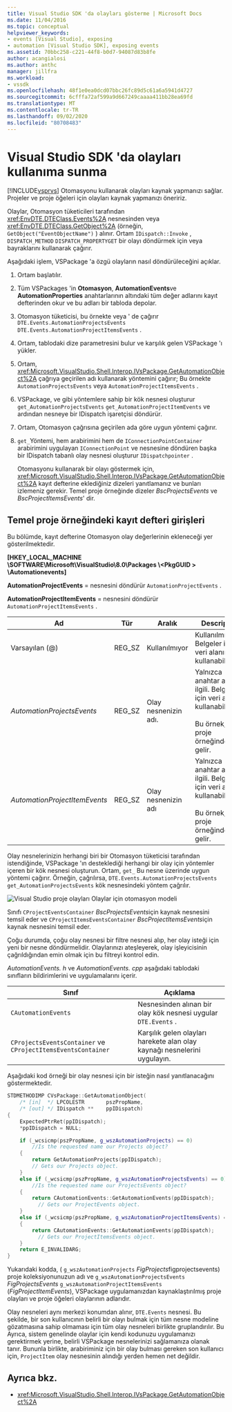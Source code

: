 ```yaml
---
title: Visual Studio SDK 'da olayları gösterme | Microsoft Docs
ms.date: 11/04/2016
ms.topic: conceptual
helpviewer_keywords:
- events [Visual Studio], exposing
- automation [Visual Studio SDK], exposing events
ms.assetid: 70bbc258-c221-44f8-b0d7-94087d83b8fe
author: acangialosi
ms.author: anthc
manager: jillfra
ms.workload:
- vssdk
ms.openlocfilehash: 48f1e0ea0dcd07bbc26fc89d5c61a6a5941d4727
ms.sourcegitcommit: 6cfffa72af599a9d667249caaaa411bb28ea69fd
ms.translationtype: MT
ms.contentlocale: tr-TR
ms.lasthandoff: 09/02/2020
ms.locfileid: "80708483"
---
```

# <a name="expose-events-in-the-visual-studio-sdk"></a>Visual Studio SDK 'da olayları kullanıma sunma
[!INCLUDE[vsprvs](../../code-quality/includes/vsprvs_md.md)] Otomasyonu kullanarak olayları kaynak yapmanızı sağlar. Projeler ve proje öğeleri için olayları kaynak yapmanızı öneririz.

 Olaylar, Otomasyon tüketicileri tarafından <xref:EnvDTE.DTEClass.Events%2A> nesnesinden veya <xref:EnvDTE.DTEClass.GetObject%2A> (örneğin, `GetObject("EventObjectName")` ) alınır. Ortam `IDispatch::Invoke` , `DISPATCH_METHOD` `DISPATCH_PROPERTYGET` bir olayı döndürmek için veya bayraklarını kullanarak çağırır.

 Aşağıdaki işlem, VSPackage 'a özgü olayların nasıl döndürüleceğini açıklar.

1. Ortam başlatılır.

2. Tüm VSPackages 'in **Otomasyon**, **AutomationEvents**ve **AutomationProperties** anahtarlarının altındaki tüm değer adlarını kayıt defterinden okur ve bu adları bir tabloda depolar.

3. Otomasyon tüketicisi, bu örnekte veya ' de çağırır `DTE.Events.AutomationProjectsEvents` `DTE.Events.AutomationProjectItemsEvents` .

4. Ortam, tablodaki dize parametresini bulur ve karşılık gelen VSPackage 'ı yükler.

5. Ortam, <xref:Microsoft.VisualStudio.Shell.Interop.IVsPackage.GetAutomationObject%2A> çağrıya geçirilen adı kullanarak yöntemini çağırır; Bu örnekte `AutomationProjectsEvents` veya `AutomationProjectItemsEvents` .

6. VSPackage, ve gibi yöntemlere sahip bir kök nesnesi oluşturur `get_AutomationProjectsEvents` `get_AutomationProjectItemEvents` ve ardından nesneye bir IDispatch işaretçisi döndürür.

7. Ortam, Otomasyon çağrısına geçirilen ada göre uygun yöntemi çağırır.

8. `get_`Yöntemi, hem arabirimini hem de `IConnectionPointContainer` arabirimini uygulayan `IConnectionPoint` ve nesnesine döndüren başka bir IDispatch tabanlı olay nesnesi oluşturur `IDispatchpointer` .

   Otomasyonu kullanarak bir olayı göstermek için, <xref:Microsoft.VisualStudio.Shell.Interop.IVsPackage.GetAutomationObject%2A> kayıt defterine eklediğiniz dizeleri yanıtlamanız ve bunları izlemeniz gerekir. Temel proje örneğinde dizeler *BscProjectsEvents* ve *BscProjectItemsEvents*' dir.

## <a name="registry-entries-from-the-basic-project-sample"></a>Temel proje örneğindeki kayıt defteri girişleri
 Bu bölümde, kayıt defterine Otomasyon olay değerlerinin ekleneceği yer gösterilmektedir.

 **[HKEY_LOCAL_MACHINE \SOFTWARE\Microsoft\VisualStudio\8.0\Packages \\<PkgGUID \> \Automationevents]**

 **AutomationProjectEvents** = nesnesini döndürür `AutomationProjectEvents` .

 **AutomationProjectItemEvents** = nesnesini döndürür `AutomationProjectItemsEvents` .

|Ad|Tür|Aralık|Description|
|----------|----------|-----------|-----------------|
|Varsayılan (@)|REG_SZ|Kullanılmıyor|Kullanılmıyor. Belgeler için veri alanını kullanabilirsiniz.|
|*AutomationProjectsEvents*|REG_SZ|Olay nesnenizin adı.|Yalnızca anahtar adı ilgili. Belgeler için veri alanını kullanabilirsiniz.<br /><br /> Bu örnek, temel proje örneğinden gelir.|
|*AutomationProjectItemEvents*|REG_SZ|Olay nesnenizin adı|Yalnızca anahtar adı ilgili. Belgeler için veri alanını kullanabilirsiniz.<br /><br /> Bu örnek, temel proje örneğinden gelir.|

 Olay nesnelerinizin herhangi biri bir Otomasyon tüketicisi tarafından istendiğinde, VSPackage 'ın desteklediği herhangi bir olay için yöntemler içeren bir kök nesnesi oluşturun. Ortam, `get_` Bu nesne üzerinde uygun yöntemi çağırır. Örneğin, çağrılırsa, `DTE.Events.AutomationProjectsEvents` `get_AutomationProjectsEvents` kök nesnesindeki yöntem çağrılır.

 ![Visual Studio proje olayları](../../extensibility/internals/media/projectevents.gif "ProjectEvents") Olaylar için otomasyon modeli

 Sınıfı `CProjectEventsContainer` *BscProjectsEvents*için kaynak nesnesini temsil eder ve `CProjectItemsEventsContainer` *BscProjectItemsEvents*için kaynak nesnesini temsil eder.

 Çoğu durumda, çoğu olay nesnesi bir filtre nesnesi alıp, her olay isteği için yeni bir nesne döndürmelidir. Olaylarınızı ateşleyerek, olay işleyicisinin çağrıldığından emin olmak için bu filtreyi kontrol edin.

 *AutomationEvents. h* ve *AutomationEvents. cpp* aşağıdaki tablodaki sınıfların bildirimlerini ve uygulamalarını içerir.

|Sınıf|Açıklama|
|-----------|-----------------|
|`CAutomationEvents`|Nesnesinden alınan bir olay kök nesnesi uygular `DTE.Events` .|
|`CProjectsEventsContainer` ve `CProjectItemsEventsContainer`|Karşılık gelen olayları harekete alan olay kaynağı nesnelerini uygulayın.|

 Aşağıdaki kod örneği bir olay nesnesi için bir isteğin nasıl yanıtlanacağını göstermektedir.

```cpp
STDMETHODIMP CVsPackage::GetAutomationObject(
    /* [in]  */ LPCOLESTR       pszPropName,
    /* [out] */ IDispatch **    ppIDispatch)
{
    ExpectedPtrRet(ppIDispatch);
    *ppIDispatch = NULL;

    if (_wcsicmp(pszPropName, g_wszAutomationProjects) == 0)
        //Is the requested name our Projects object?
    {
        return GetAutomationProjects(ppIDispatch);
        // Gets our Projects object.
    }
    else if (_wcsicmp(pszPropName, g_wszAutomationProjectsEvents) == 0)
        //Is the requested name our ProjectsEvents object?
    {
        return CAutomationEvents::GetAutomationEvents(ppIDispatch);
          // Gets our ProjectEvents object.
    }
    else if (_wcsicmp(pszPropName, g_wszAutomationProjectItemsEvents) == 0)  //Is the requested name our ProjectsItemsEvents object?
    {
        return CAutomationEvents::GetAutomationEvents(ppIDispatch);
          // Gets our ProjectItemsEvents object.
    }
    return E_INVALIDARG;
}
```

 Yukarıdaki kodda, ( `g_wszAutomationProjects` *FigProjects*figprojectsevents) proje koleksiyonunuzun adı ve `g_wszAutomationProjectsEvents` *FigProjectsEvents* `g_wszAutomationProjectItemsEvents` (*FigProjectItemEvents*), VSPackage uygulamanızdan kaynaklaştırılmış proje olayları ve proje öğeleri olaylarının adlarıdır.

 Olay nesneleri aynı merkezi konumdan alınır, `DTE.Events` nesnesi. Bu şekilde, bir son kullanıcının belirli bir olayı bulmak için tüm nesne modeline gözatmasına sahip olmaması için tüm olay nesneleri birlikte gruplandırılır. Bu Ayrıca, sistem genelinde olaylar için kendi kodunuzu uygulamanızı gerektirmek yerine, belirli VSPackage nesnelerinizi sağlamanıza olanak tanır. Bununla birlikte, arabiriminiz için bir olay bulması gereken son kullanıcı için, `ProjectItem` olay nesnesinin alındığı yerden hemen net değildir.

## <a name="see-also"></a>Ayrıca bkz.
- <xref:Microsoft.VisualStudio.Shell.Interop.IVsPackage.GetAutomationObject%2A>
